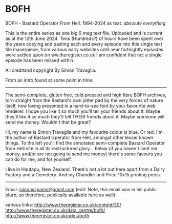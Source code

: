 # BOFH
BOFH - Bastard Operator From Hell.  1994-2024 as text. *absolute everything*


This is the entire series as one big 9 meg text file. Uploaded and is current as at the 12th June 2024.
Tens (Hundreds?) of hours have been spent over the years copying and pasting each and every episode into this single text file maserpiece, from various early websites until near fortnightly episodes were settled upon on ww.theregister.co.uk
I am confident that not a single episode has been missed within. 

All creditand copyright By Simon Travaglia.


From an intro found at some point in time:

-------

The semi-complete, gluten free, cold pressed and high fibre BOFH archives, torn straight from the Bastard's own jotter pad by the very forces of nature itself, now loving presented in a hard-to-see font by your favourite web renderer. I hope you like it so much you'll tell your friends about it. Maybe they'll like it so much they'll tell THEIR friends about it.
Maybe someone will send me money. Wouldn't that be great?

Hi, my name is Simon Travaglia and my favourite colour is blue. Or red.
I'm the author of Bastard Operator from Hell, amongst other lesser known things. To the left you'll find the annotated semi-complete Bastard Operator from Hell site in all its restructured glory... Below (if you haven't sent me money, and/or are not going to send me money) there's some favours you can do for me, and for yourself. 

 I live in Hautapu, New Zealand. There's not a lot out here apart from a Dairy Factory and a Cemetery. And my Chandler and Price 10x15 printing press.

-------

Email: simonsspams@gmail.com   (edit: Note, this email was in his public blurb, so therefore, publically available here as well)

various links:
http://www.theregister.co.uk/content/30/	
http://www.theregister.co.uk/data_centre/bofh/
http://www.theregister.co.uk/odds/bofh
